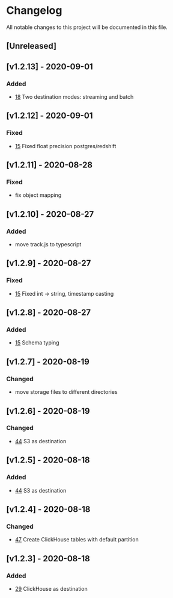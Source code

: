 # Changelog
All notable changes to this project will be documented in this file.

## [Unreleased]

## [v1.2.13] - 2020-09-01
### Added
- [18](https://github.com/ksensehq/eventnative/issues/18) Two destination modes: streaming and batch

## [v1.2.12] - 2020-09-01
### Fixed
- [15](https://github.com/ksensehq/eventnative/issues/15) Fixed float precision postgres/redshift

## [v1.2.11] - 2020-08-28
### Fixed
- fix object mapping

## [v1.2.10] - 2020-08-27
### Added
- move track.js to typescript

## [v1.2.9] - 2020-08-27
### Fixed
- [15](https://github.com/ksensehq/eventnative/issues/15) Fixed int -> string, timestamp casting

## [v1.2.8] - 2020-08-27
### Added
- [15](https://github.com/ksensehq/eventnative/issues/15) Schema typing

## [v1.2.7] - 2020-08-19
### Changed
- move storage files to different directories

## [v1.2.6] - 2020-08-19
### Changed
- [44](https://github.com/ksensehq/eventnative/issues/44) S3 as destination

## [v1.2.5] - 2020-08-18
### Added
- [44](https://github.com/ksensehq/eventnative/issues/44) S3 as destination

## [v1.2.4] - 2020-08-18
### Changed
- [47](https://github.com/ksensehq/eventnative/issues/47) Create ClickHouse tables with default partition

## [v1.2.3] - 2020-08-18
### Added
- [29](https://github.com/ksensehq/eventnative/issues/29) ClickHouse as destination